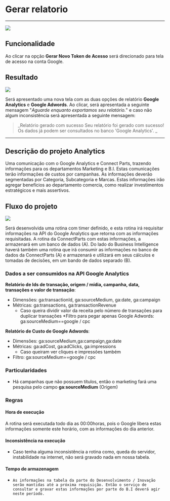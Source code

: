 # Gerar relatorio

---

![](http://developers.connectparts.com.br/imagens/analytics01.png)

## Funcionalidade

Ao clicar na opção **Gerar Novo Token de Acesso** será direcionado para tela de acesso na conta Google.

## Resultado

![](http://developers.connectparts.com.br/imagens/analytics02.png)

Será apresentado uma nova tela com as duas opções de relatório **Google Analytics** e **Google Adwords**. Ao clicar, será apresentada a seguinte mensagem "_Aguarde enquanto exportamos seu relatório._" e caso não algum inconsistência será apresentada a seguinte mensagem:

> _Relatório gerado com sucesso
Seu relatório foi gerado com sucesso! Os dados já podem ser consultados no banco 'Google Analytics'. _

---

## Descrição do projeto Analytics

Uma comunicação com o Google Analytics e Connect Parts, trazendo informações para os departamentos Marketing e B.I. Estas comunicações terão informações de custos por campanhas. As informações deverão segmentadas por Categoria, Subcategoria e Marcas. Estas informações irão agregar benefícios ao departamento comercia, como realizar investimentos estratégicos e mais assertivos.


## Fluxo do projeto

![](http://developers.connectparts.com.br/imagens/fluxoMktAnalytics.png)

Será desenvolvida uma rotina com timer definido, e esta rotina irá requisitar informações na API do Google Analytics que retorna
com as informações requisitadas. A rotina da ConnectParts com estas informações, a armazenará em um banco de dados (A). Do
lado do Business Intelligence haverá também uma rotina que irá consumir as informações no banco de dados da ConnectParts (A) e
armazenará e utilizará em seus cálculos e tomadas de decisões, em um bando de dados separado (B). 

### Dados a ser consumidos na API Google Analytics

**Relatório de Ids de transação, origem / mídia, campanha, data, transações e valor de transação**:

* Dimensões: ga:transactionId, ga:sourceMedium, ga:date, ga:campaign
* Métricas: ga:transactions, ga:transactionRevenue
    * Caso queira dividir valor da receita pelo número de transações para duplicar transações
*Filtro para pegar apenas Google Adwords: ga:sourceMedium==google / cpc


**Relatório de Custo de Google Adwords**:

* Dimensões: ga:sourceMedium,ga:campaign,ga:date
* Métricas: ga:adCost, ga:adClicks, ga:impressions
    * Caso queiram ver cliques e impressões também
* Filtro: ga:sourceMedium==google / cpc

### Particularidades

* Há campanhas que não possuem títulos, então o marketing fará uma pesquisa pelo campo **ga:sourceMedium** (Origem)

### Regras

#### Hora de execução

A rotina será executada todo dia as 00:00horas, pois o Google libera estas informações somente este horário, com as informações do dia anterior.

#### Inconsistência na execução

* Caso tenha alguma inconsistência a rotina como, queda do servidor, instabilidade na internet, não será gravado nada em
nossa tabela.

#### Tempo de armazenagem

*     As informações na tabela da parte do Desenvolvimento / Inovação serão mantidas até a próxima requisição. Então o serviço de consultar e gravar estas informações por parte do B.I deverá agir neste período.